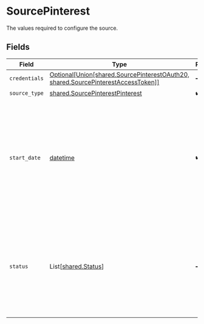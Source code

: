 # SourcePinterest

The values required to configure the source.


## Fields

| Field                                                                                                                                          | Type                                                                                                                                           | Required                                                                                                                                       | Description                                                                                                                                    | Example                                                                                                                                        |
| ---------------------------------------------------------------------------------------------------------------------------------------------- | ---------------------------------------------------------------------------------------------------------------------------------------------- | ---------------------------------------------------------------------------------------------------------------------------------------------- | ---------------------------------------------------------------------------------------------------------------------------------------------- | ---------------------------------------------------------------------------------------------------------------------------------------------- |
| `credentials`                                                                                                                                  | [Optional[Union[shared.SourcePinterestOAuth20, shared.SourcePinterestAccessToken]]](../../models/shared/sourcepinterestauthorizationmethod.md) | :heavy_minus_sign:                                                                                                                             | N/A                                                                                                                                            |                                                                                                                                                |
| `source_type`                                                                                                                                  | [shared.SourcePinterestPinterest](../../models/shared/sourcepinterestpinterest.md)                                                             | :heavy_check_mark:                                                                                                                             | N/A                                                                                                                                            |                                                                                                                                                |
| `start_date`                                                                                                                                   | [datetime](https://docs.python.org/3/library/datetime.html#datetime-objects)                                                                   | :heavy_check_mark:                                                                                                                             | A date in the format YYYY-MM-DD. If you have not set a date, it would be defaulted to latest allowed date by api (89 days from today).         | 2022-07-28                                                                                                                                     |
| `status`                                                                                                                                       | List[[shared.Status](../../models/shared/status.md)]                                                                                           | :heavy_minus_sign:                                                                                                                             | Entity statuses based off of campaigns, ad_groups, and ads. If you do not have a status set, it will be ignored completely.                    |                                                                                                                                                |